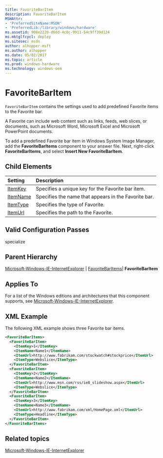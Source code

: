 ```yaml
---
title: FavoriteBarItem
description: FavoriteBarItem
MSHAttr:
- 'PreferredSiteName:MSDN'
- 'PreferredLib:/library/windows/hardware'
ms.assetid: 908e2220-d6dd-4c8c-9911-54c9ff39d124
ms.mktglfcycl: deploy
ms.sitesec: msdn
author: alhopper-msft
ms.author: alhopper
ms.date: 05/02/2017
ms.topic: article
ms.prod: windows-hardware
ms.technology: windows-oem
---
```

# FavoriteBarItem

`FavoriteBarItem` contains the settings used to add predefined Favorite items to the Favorite bar.

A Favorite can include web content such as links, feeds, web slices, or documents, such as Microsoft Word, Microsoft Excel and Microsoft PowerPoint documents.

To add a predefined Favorite bar item in Windows System Image Manager, add the **FavoriteBarItems** component to your answer file. Next, right-click **FavoriteBarItems**, and select **Insert New FavoriteBarItem**.

## Child Elements

| Setting                 | Description                                                                           |
|:------------------------|:--------------------------------------------------------------------------------------|
| [ItemKey](microsoft-windows-ie-internetexplorer-favoritebaritems-favoritebaritem-itemkey.md) | Specifies a unique key for the Favorite bar item. |
| [ItemName](microsoft-windows-ie-internetexplorer-favoritebaritems-favoritebaritem-itemname.md) | Specifies the name that appears in the Favorite bar. |
| [ItemType](microsoft-windows-ie-internetexplorer-favoritebaritems-favoritebaritem-itemtype.md) | Specifies the type of Favorite. |
| [ItemUrl](microsoft-windows-ie-internetexplorer-favoritebaritems-favoritebaritem-itemurl.md) | Specifies the path to the Favorite. |

## Valid Configuration Passes

specialize

## Parent Hierarchy

[Microsoft-Windows-IE-InternetExplorer](microsoft-windows-ie-internetexplorer.md) | [FavoriteBarItems](microsoft-windows-ie-internetexplorer-favoritebaritems.md)| **FavoriteBarItem**

## Applies To

For a list of the Windows editions and architectures that this component supports, see [Microsoft-Windows-IE-InternetExplorer](microsoft-windows-ie-internetexplorer.md).

## XML Example

The following XML example shows three Favorite bar items.

```XML
<FavoriteBarItems>
  <FavoriteBarItem>
    <ItemKey>1</ItemKey>
    <ItemName>Name1</ItemName>
    <ItemUrl>http://www.fabrikam.com/stockwatch#stockprice</ItemUrl>
    <ItemType>Webslice</ItemType>
  </FavoriteBarItem>
  <FavoriteBarItem>
    <ItemKey>2</ItemKey>
    <ItemName>Name2</ItemName>
    <ItemUrl>http://www.msn.com/rss/ie8_slideshow.aspx</ItemUrl>
    <ItemType>Webslice</ItemType>
  </FavoriteBarItem>
  <FavoriteBarItem>
    <ItemKey>3</ItemKey>
    <ItemName>Name3</ItemName>
    <ItemUrl>http://www.fabrikam.com/xml/HomePage.xml</ItemUrl>
    <ItemType>Headline</ItemType>
  </FavoriteBarItem>
</FavoriteBarItems>
```

## Related topics

[Microsoft-Windows-IE-InternetExplorer](microsoft-windows-ie-internetexplorer.md)
